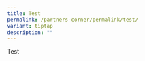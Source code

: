 ```yaml
---
title: Test
permalink: /partners-corner/permalink/test/
variant: tiptap
description: ""
---
```

<p>Test</p>